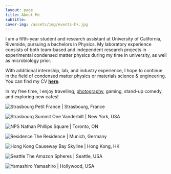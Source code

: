```yaml
---
layout: page
title: About Me
subtitle:
cover-img: /assets/img/events-hk.jpg
---
```


I am a fifth-year student and research assistant at University of California, Riverside, pursuing a bachelors in Physics. My laboratory experience consists of both team-based and independent research projects in experimental condensed matter physics during my time in university, as well as microbiology prior.

With additional internship, lab, and industry experience, I hope to continue in the field of condensed matter physics or materials science & engineering. You can find my CV [**here**](assets/files/Vanessa_Kwong_CV.pdf).


In my free time, I enjoy travelling, [photography](https://vsco.co/veecarling/gallery), gaming, stand-up comedy, and exploring new cafes!

![Strasbourg](assets/img/petit-fr.JPG)
Petit France | Strasbourg, France

![Strasbourg](assets/img/summit-mirror.JPG)
Summit One Vanderbilt | New York, USA

![NPS](assets/img/nps.jpg)
Nathan Phillips Square | Toronto, ON

![Residence](assets/img/residence.JPG)
The Residence | Munich, Germany

![Hong Kong](assets/img/events-hk.jpg)
Causeway Bay Skyline | Hong Kong, HK

![Seattle](assets/img/seattle.JPG)
The Amazon Spheres | Seattle, USA

![Yamashiro](assets/img/yamashiro.JPG)
Yamashiro | Hollywood, USA
